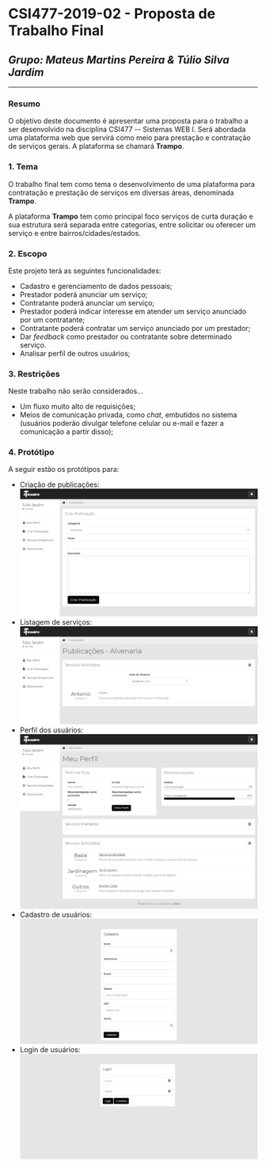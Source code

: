 # **CSI477-2019-02 - Proposta de Trabalho Final**
## *Grupo: Mateus Martins Pereira & Túlio Silva Jardim*

--------------

<!-- Descrever um resumo sobre o trabalho. -->

### Resumo

  O objetivo deste documento é apresentar uma proposta para o trabalho a ser desenvolvido na disciplina CSI477 -- Sistemas WEB I. Será abordada uma plataforma web que servirá como meio para prestação e contratação de serviços gerais. A plataforma se chamará **Trampo**.

<!-- Apresentar o tema. -->
### 1. Tema

  O trabalho final tem como tema o desenvolvimento de uma plataforma para contratação e prestação de serviços em diversas áreas, denominada **Trampo**.
  
  A plataforma **Trampo** tem como principal foco serviços de curta duração e sua estrutura será separada entre categorias, entre solicitar ou oferecer um serviço e entre bairros/cidades/estados.

<!-- Descrever e limitar o escopo da aplicação. -->
### 2. Escopo

  Este projeto terá as seguintes funcionalidades:
  
   * Cadastro e gerenciamento de dados pessoais;
   * Prestador poderá anunciar um serviço;
   * Contratante poderá anunciar um serviço;
   * Prestador poderá indicar interesse em atender um serviço anunciado por um contratante;
   * Contratante poderá contratar um serviço anunciado por um prestador;
   * Dar *feedback* como prestador ou contratante sobre determinado serviço.
   * Analisar perfil de outros usuários;

<!-- Apresentar restrições de funcionalidades e de escopo. -->
### 3. Restrições

  Neste trabalho não serão considerados...
  * Um fluxo muito alto de requisições;
  * Meios de comunicação privada, como *chat*, embutidos no sistema (usuários poderão divulgar telefone celular ou e-mail e fazer a comunicação a partir disso);

<!-- Construir alguns protótipos para a aplicação, disponibilizá-los no Github e descrever o que foi considerado. //-->
### 4. Protótipo

  A seguir estão os protótipos para:
  * Criação de publicações: ![alt-text][publicacao]
  * Listagem de serviços: ![alt-text][servicos]
  * Perfil dos usuários: ![alt-text][perfil]
  * Cadastro de usuários: ![alt-text][cadastro]
  * Login de usuários: ![alt-text][login]
  
  [publicacao]: https://raw.githubusercontent.com/UFOP-CSI477/2019-02-trabalho-final-mateus-e-tulio/master/Prototypes/publicacao.png "Tela de criação de publicações"
  [servicos]: https://raw.githubusercontent.com/UFOP-CSI477/2019-02-trabalho-final-mateus-e-tulio/master/Prototypes/servicos.png "Tela de listagem de serviços"
  [perfil]: https://raw.githubusercontent.com/UFOP-CSI477/2019-02-trabalho-final-mateus-e-tulio/master/Prototypes/perfil.png "Tela de perfil do usuário"
  [cadastro]: https://raw.githubusercontent.com/UFOP-CSI477/2019-02-trabalho-final-mateus-e-tulio/master/Prototypes/cadastro.png "Tela de cadastro"
  [login]: https://raw.githubusercontent.com/UFOP-CSI477/2019-02-trabalho-final-mateus-e-tulio/master/Prototypes/login.png "Tela de login"